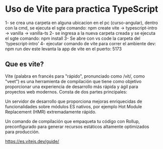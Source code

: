 # Uso de Vite para practica TypeScript
1- se crea una carpeta en alguna ubicacion en el pc (curso-angular), dentro con la cmd, se ejecuta el sgte comando:
    npm create vite -> typescript-intro -> vanilla -> vanilla-ts
2- se ingresa a la nueva carpeta creada y se ejecuta el sgte comando:
    npm install
3- Se abre con vs code la carpeta del 'typescript-intro'
4- ejecutar comando de vite para correr el ambiente dev:
    npm run dev
    este levanta la app de vite en el puerto: 5173

## Que es vite?
Vite (palabra en francés para "rápido", pronunciado como /vit/, como "veet") es una herramienta de compilación que tiene como objetivo proporcionar una experiencia de desarrollo más rápida y ágil para proyectos web modernos. Consta de dos partes principales:

Un servidor de desarrollo que proporciona mejoras enriquecidas de funcionalidades sobre módulos ES nativos, por ejemplo Hot Module Replacement (HMR) extremadamente rápido.

Un comando de compilación que empaqueta tu código con Rollup, preconfigurado para generar recursos estáticos altamente optimizados para producción.

https://es.vitejs.dev/guide/